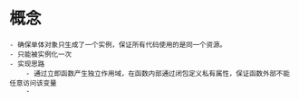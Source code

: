 
# 概念

    - 确保单体对象只生成了一个实例，保证所有代码使用的是同一个资源。
    - 只能被实例化一次
    - 实现思路
        - 通过立即函数产生独立作用域，在函数内部通过闭包定义私有属性，保证函数外部不能任意访问该变量
        - 
